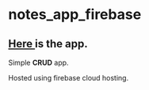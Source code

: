 # notes_app_firebase

## [Here ](https://us-central1-test-1-a8cdf.cloudfunctions.net/app/notes "app") is the app.
Simple **CRUD** app.

Hosted using firebase cloud hosting.
